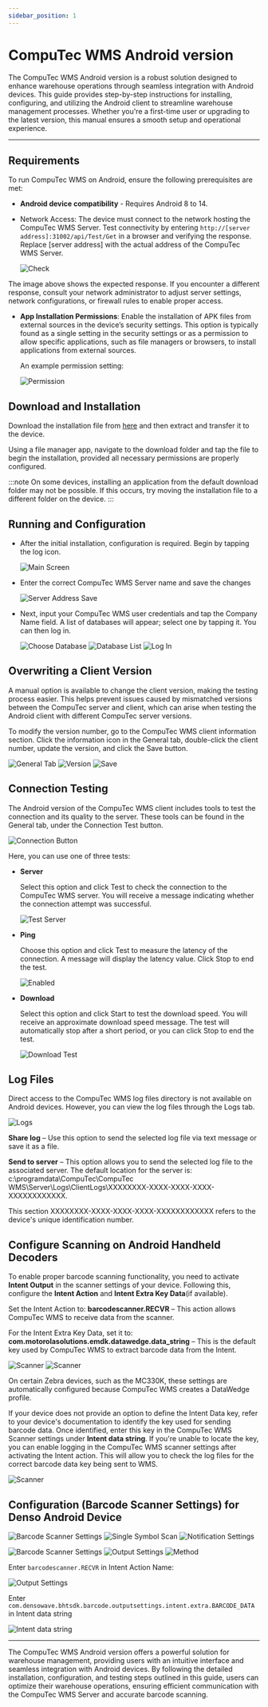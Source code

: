 ```yaml
---
sidebar_position: 1
---
```


# CompuTec WMS Android version

The CompuTec WMS Android version is a robust solution designed to enhance warehouse operations through seamless integration with Android devices. This guide provides step-by-step instructions for installing, configuring, and utilizing the Android client to streamline warehouse management processes. Whether you're a first-time user or upgrading to the latest version, this manual ensures a smooth setup and operational experience.

---

## Requirements

To run CompuTec WMS on Android, ensure the following prerequisites are met:

- **Android device compatibility** - Requires Android 8 to 14.
- Network Access: The device must connect to the network hosting the CompuTec WMS Server. Test connectivity by entering `http://[server address]:31002/api/Test/Get` in a browser and verifying the response. Replace [server address] with the actual address of the CompuTec WMS Server.

    ![Check](./media/check-server-connection.webp)

The image above shows the expected response. If you encounter a different response, consult your network administrator to adjust server settings, network configurations, or firewall rules to enable proper access.

- **App Installation Permissions**: Enable the installation of APK files from external sources in the device’s security settings. This option is typically found as a single setting in the security settings or as a permission to allow specific applications, such as file managers or browsers, to install applications from external sources.
  
    An example permission setting:

    ![Permission](./media/permission.webp)

## Download and Installation

Download the installation file from [here](../../../releases/download.md) and then extract and transfer it to the device.

Using a file manager app, navigate to the download folder and tap the file to begin the installation, provided all necessary permissions are properly configured.

:::note
    On some devices, installing an application from the default download folder may not be possible. If this occurs, try moving the installation file to a different folder on the device.
:::

## Running and Configuration

- After the initial installation, configuration is required. Begin by tapping the log icon.

    ![Main Screen](./media/wms-androin-main-screen.webp)

- Enter the correct CompuTec WMS Server name and save the changes

    ![Server Address Save](./media/server-address-save.webp)

- Next, input your CompuTec WMS user credentials and tap the Company Name field. A list of databases will appear; select one by tapping it. You can then log in.

    ![Choose Database](./media/choose-database.webp) ![Database List](./media/database-list.webp) ![Log In](./media/log-in.webp)

## Overwriting a Client Version

A manual option is available to change the client version, making the testing process easier. This helps prevent issues caused by mismatched versions between the CompuTec server and client, which can arise when testing the Android client with different CompuTec server versions.

To modify the version number, go to the CompuTec WMS client information section. Click the information icon in the General tab, double-click the client number, update the version, and click the Save button.

![General Tab](./media/general-tab-info.webp) ![Version](./media/about-ct-client-1.webp) ![Save](./media/about-ct-client-2.webp)

## Connection Testing

The Android version of the CompuTec WMS client includes tools to test the connection and its quality to the server. These tools can be found in the General tab, under the Connection Test button.

![Connection Button](./media/connection-button.webp)

Here, you can use one of three tests:

- **Server**

    Select this option and click Test to check the connection to the CompuTec WMS server. You will receive a message indicating whether the connection attempt was successful.

    ![Test Server](./media/test-server.webp)
- **Ping**

    Choose this option and click Test to measure the latency of the connection. A message will display the latency value. Click Stop to end the test.

    ![Enabled](./media/test-ping.webp)
- **Download**

    Select this option and click Start to test the download speed. You will receive an approximate download speed message. The test will automatically stop after a short period, or you can click Stop to end the test.

    ![Download Test](./media/test-download.webp)

## Log Files

Direct access to the CompuTec WMS log files directory is not available on Android devices. However, you can view the log files through the Logs tab.

![Logs](./media/logs-tab.webp)

**Share log** – Use this option to send the selected log file via text message or save it as a file.

**Send to server** – This option allows you to send the selected log file to the associated server. The default location for the server is: c:\programdata\CompuTec\CompuTec WMS\Server\Logs\ClientLogs\XXXXXXXX-XXXX-XXXX-XXXX-XXXXXXXXXXXX.

This section XXXXXXXX-XXXX-XXXX-XXXX-XXXXXXXXXXXX refers to the device's unique identification number.

## Configure Scanning on Android Handheld Decoders

To enable proper barcode scanning functionality, you need to activate **Intent Output** in the scanner settings of your device. Following this, configure the **Intent Action** and **Intent Extra Key Data**(if available).

Set the Intent Action to: **barcodescanner.RECVR** – This action allows CompuTec WMS to receive data from the scanner.

For the Intent Extra Key Data, set it to: **com.motorolasolutions.emdk.datawedge.data_string** – This is the default key used by CompuTec WMS to extract barcode data from the Intent.

![Scanner](./media/android-scanner-01.webp) ![Scanner](./media/android-scanner-02.webp)

On certain Zebra devices, such as the MC330K, these settings are automatically configured because CompuTec WMS creates a DataWedge profile.

If your device does not provide an option to define the Intent Data key, refer to your device's documentation to identify the key used for sending barcode data. Once identified, enter this key in the CompuTec WMS Scanner settings under **Intent data string**. If you're unable to locate the key, you can enable logging in the CompuTec WMS scanner settings after activating the Intent action. This will allow you to check the log files for the correct barcode data key being sent to WMS.

![Scanner](./media/android-scanner-03.webp)

## Configuration (Barcode Scanner Settings) for Denso Android Device

![Barcode Scanner Settings](./media/screenshot-1.png) ![Single Symbol Scan](./media/screenshot-2.png) ![Notification Settings](./media/screenshot-3.png)

![Barcode Scanner Settings](./media/screenshot-4.png) ![Output Settings](./media/screenshot-5.png) ![Method](./media/screenshot-6.png)

Enter `barcodescanner.RECVR` in Intent Action Name:

![Output Settings](./media/screenshot-7.png)

Enter `com.densowave.bhtsdk.barcode.outputsettings.intent.extra.BARCODE_DATA` in Intent data string

![Intent data string](./media/screenshot-8.png)

---
The CompuTec WMS Android version offers a powerful solution for warehouse management, providing users with an intuitive interface and seamless integration with Android devices. By following the detailed installation, configuration, and testing steps outlined in this guide, users can optimize their warehouse operations, ensuring efficient communication with the CompuTec WMS Server and accurate barcode scanning.

